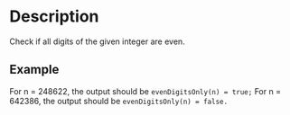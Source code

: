 # Description

Check if all digits of the given integer are even.

## Example

For n = 248622, the output should be
`evenDigitsOnly(n) = true;`
For n = 642386, the output should be
`evenDigitsOnly(n) = false.`

